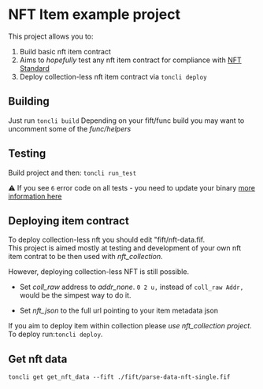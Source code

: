 # NFT Item example project

This project allows you to:

1.  Build basic nft item contract
2.  Aims to *hopefully* test any nft item contract for compliance with [NFT Standard](https://github.com/ton-blockchain/TIPs/issues/62)
3.  Deploy collection-less nft item contract via `toncli deploy`

## Building

  Just run `toncli build`
  Depending on your fift/func build you may want
  to uncomment some of the *func/helpers*

## Testing
  Build project and then: `toncli run_test`

  ⚠ If you see `6` error code on all tests - you need to update your binary [more information here](https://github.com/disintar/toncli/issues/72)

## Deploying item contract

  To deploy collection-less nft you should edit
  "fift/nft-data.fif.  
  This project is aimed mostly at testing and development of your own
  nft item contrat to be then used with *nft_collection*.  

  However, deploying collection-less NFT is still possible.

-   Set *coll_raw* address to *addr_none*.
  `0 2 u,` instead of `coll_raw Addr,` would be the
  simpest way to do it.  

-   Set *nft_json* to the full url pointing to your item metadata json

  If you aim to deploy item within collection please *use nft_collection project*.  
  To deploy run:`toncli deploy`.  

## Get nft data

`toncli get get_nft_data --fift ./fift/parse-data-nft-single.fif`
